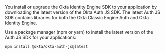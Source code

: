 You install or upgrade the Okta Identity Engine SDK to your application by downloading the latest version of the Okta Auth JS SDK. The latest Auth JS SDK contains libraries for both the Okta Classic Engine Auth and Okta Identity Engine.

Use a package manager (npm or yarn) to install the latest version of the Auth JS SDK for your applications:

```bash
npm install @okta/okta-auth-js@latest
```

